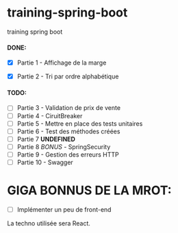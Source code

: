 # training-spring-boot
training spring boot 

#### DONE:
- [x] Partie 1 - Affichage de la marge
- [x] Partie 2 - Tri par ordre alphabétique


#### TODO:
- [ ] Partie 3 - Validation de prix de vente
- [ ] Partie 4 - CiruitBreaker
- [ ] Partie 5 - Mettre en place des tests unitaires
- [ ] Partie 6 - Test des méthodes créées
- [ ] Partie 7 **UNDEFINED**
- [ ] Partie 8 *BONUS* - SpringSecurity
- [ ] Partie 9 - Gestion des erreurs HTTP
- [ ] Partie 10 - Swagger

# GIGA BONNUS DE LA MROT:
- [ ] Implémenter un peu de front-end

La techno utilisée sera React.